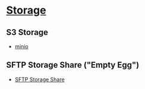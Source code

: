 # [Storage](/storage/)

## S3 Storage

* [minio](/storage/minio)

## SFTP Storage Share ("Empty Egg")

* [SFTP Storage Share](/storage/sftp_storage_share)